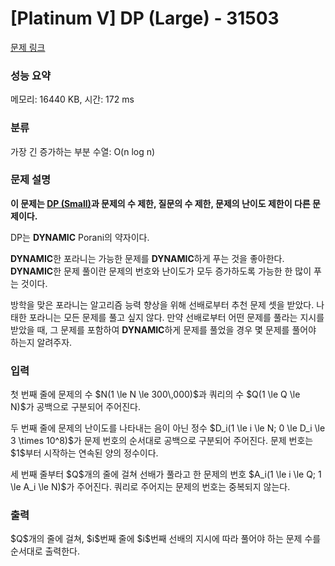 # [Platinum V] DP (Large) - 31503 

[문제 링크](https://www.acmicpc.net/problem/31503) 

### 성능 요약

메모리: 16440 KB, 시간: 172 ms

### 분류

가장 긴 증가하는 부분 수열: O(n log n)

### 문제 설명

<p><strong>이 문제는 <a href="/problem/31501">DP (Small)</a>과 문제의 수 제한, 질문의 수 제한, 문제의 난이도 제한이 다른 문제이다.</strong></p>

<p>DP는 <strong>DYNAMIC</strong> Porani의 약자이다.</p>

<p><strong>DYNAMIC</strong>한 포라니는 가능한 문제를 <strong>DYNAMIC</strong>하게 푸는 것을 좋아한다. <strong>DYNAMIC</strong>한 문제 풀이란 문제의 번호와 난이도가 모두 증가하도록 가능한 한 많이 푸는 것이다. </p>

<p>방학을 맞은 포라니는 알고리즘 능력 향상을 위해 선배로부터 추천 문제 셋을 받았다. 나태한 포라니는 모든 문제를 풀고 싶지 않다. 만약 선배로부터 어떤 문제를 풀라는 지시를 받았을 때, 그 문제를 포함하여 <strong>DYNAMIC</strong>하게 문제를 풀었을 경우 몇 문제를 풀어야 하는지 알려주자.</p>

### 입력 

 <p>첫 번째 줄에 문제의 수 $N(1 \le N \le 300\,000)$과 쿼리의 수 $Q(1 \le Q \le N)$가 공백으로 구분되어 주어진다.</p>

<p>두 번째 줄에 문제의 난이도를 나타내는 음이 아닌 정수 $D_i(1 \le i \le N; 0 \le D_i \le 3 \times 10^8)$가 문제 번호의 순서대로 공백으로 구분되어 주어진다. 문제 번호는 $1$부터 시작하는 연속된 양의 정수이다.</p>

<p>세 번째 줄부터 $Q$개의 줄에 걸쳐 선배가 풀라고 한 문제의 번호 $A_i(1 \le i \le Q; 1 \le A_i \le N)$가 주어진다. 쿼리로 주어지는 문제의 번호는 중복되지 않는다.</p>

### 출력 

 <p>$Q$개의 줄에 걸쳐, $i$번째 줄에 $i$번째 선배의 지시에 따라 풀어야 하는 문제 수를 순서대로 출력한다.</p>


